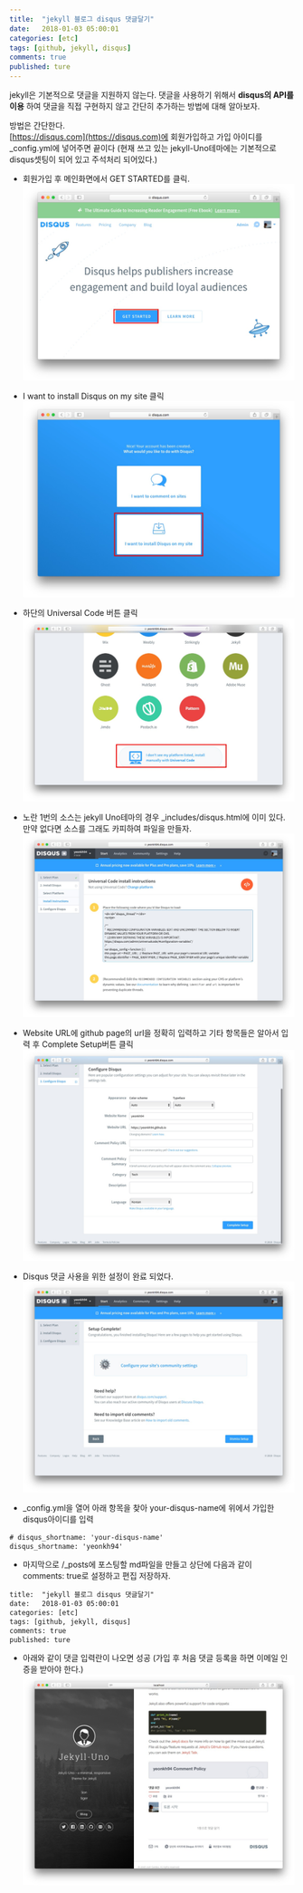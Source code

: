 ```yaml
---
title:  "jekyll 블로그 disqus 댓글달기"
date:   2018-01-03 05:00:01
categories: [etc]
tags: [github, jekyll, disqus]
comments: true
published: ture
---
```


jekyll은 기본적으로 댓글을 지원하지 않는다. 댓글을 사용하기 위해서 __disqus의 API를 이용__ 하여 댓글을 직접 구현하지 않고 간단히 추가하는 방법에 대해 알아보자.  
  
방법은 간단한다.   
[https://disqus.com](https://disqus.com)에 회원가입하고 가입 아이디를 _config.yml에 넣어주면 끝이다 (현재 쓰고 있는 jekyll-Uno테마에는 기본적으로 disqus셋팅이 되어 있고 주석처리 되어있다.)

+ 회원가입 후 메인화면에서 GET STARTED를 클릭.
![이미지1](/images/2018010301/01.jpg)

+ I want to install Disqus on my site 클릭
![이미지1](/images/2018010301/02.jpg)

+ 하단의 Universal Code 버튼 클릭
![이미지1](/images/2018010301/03.jpg)

+ 노란 1번의 소스는 jekyll Uno테마의 경우 _includes/disqus.html에 이미 있다. 만약 없다면 소스를 그래도 카피하여 파일을 만들자.
![이미지1](/images/2018010301/04.jpg)

+ Website URL에 github page의 url을 정확히 입력하고 기타 항목들은 알아서 입력 후 Complete Setup버튼 클릭
![이미지1](/images/2018010301/05.jpg)

+ Disqus 댓글 사용을 위한 설정이 완료 되었다.
![이미지1](/images/2018010301/06.jpg)

+ _config.yml을 열어 아래 항목을 찾아  your-disqus-name에 위에서 가입한 disqus아이디를 입력
```
# disqus_shortname: 'your-disqus-name'
disqus_shortname: 'yeonkh94'
```

+ 마지막으로 /_posts에 포스팅할 md파일을 만들고 상단에 다음과 같이 comments: true로 설정하고 편집 저장하자.
``` 
title:  "jekyll 블로그 disqus 댓글달기"
date:   2018-01-03 05:00:01
categories: [etc]
tags: [github, jekyll, disqus]
comments: true
published: ture
```

+ 아래와 같이 댓글 입력란이 나오면 성공 (가입 후 처음 댓글 등록을 하면 이메일 인증을 받아야 한다.)
![이미지](/images/2018010301/07.jpg)